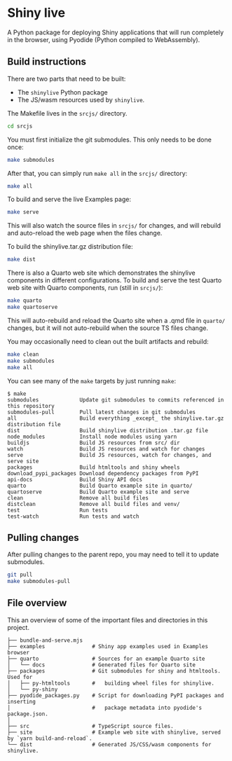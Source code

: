 Shiny live
==========

A Python package for deploying Shiny applications that will run completely in the browser, using Pyodide (Python compiled to WebAssembly).

## Build instructions

There are two parts that need to be built:

* The `shinylive` Python package
* The JS/wasm resources used by `shinylive`.

The Makefile lives in the `srcjs/` directory.

```bash
cd srcjs
```

You must first initialize the git submodules. This only needs to be done once:

```bash
make submodules
```

After that, you can simply run `make all` in the `srcjs/` directory:

```bash
make all
```

To build and serve the live Examples page:

```bash
make serve
```

This will also watch the source files in `srcjs/` for changes, and will rebuild and auto-reload the web page when the files change.

To build the shinylive.tar.gz distribution file:

```bash
make dist
```


There is also a Quarto web site which demonstrates the shinylive components in different configurations. To build and serve the test Quarto web site with Quarto components, run (still in `srcjs/`):

```bash
make quarto
make quartoserve
```

This will auto-rebuild and reload the Quarto site when a .qmd file in `quarto/` changes, but it will not auto-rebuild when the source TS files change.


You may occasionally need to clean out the built artifacts and rebuild:

```sh
make clean
make submodules
make all
```


You can see many of the `make` targets by just running `make`:

```
$ make
submodules             Update git submodules to commits referenced in this repository
submodules-pull        Pull latest changes in git submodules
all                    Build everything _except_ the shinylive.tar.gz distribution file
dist                   Build shinylive distribution .tar.gz file
node_modules           Install node modules using yarn
buildjs                Build JS resources from src/ dir
watch                  Build JS resources and watch for changes
serve                  Build JS resources, watch for changes, and serve site
packages               Build htmltools and shiny wheels
download_pypi_packages Download dependency packages from PyPI
api-docs               Build Shiny API docs
quarto                 Build Quarto example site in quarto/
quartoserve            Build Quarto example site and serve
clean                  Remove all build files
distclean              Remove all build files and venv/
test                   Run tests
test-watch             Run tests and watch
```


## Pulling changes

After pulling changes to the parent repo, you may need to tell it to update submodules.

```bash
git pull
make submodules-pull
```


## File overview

This an overview of some of the important files and directories in this project.

```
├── bundle-and-serve.mjs
├── examples               # Shiny app examples used in Examples browser
├── quarto                 # Sources for an example Quarto site
│   └── docs               # Generated files for Quarto site
├── packages               # Git submodules for shiny and htmltools. Used for
│   ├── py-htmltools       #   building wheel files for shinylive.
│   └── py-shiny
├── pyodide_packages.py    # Script for downloading PyPI packages and inserting
│                          #   package metadata into pyodide's package.json.
│
├── src                    # TypeScript source files.
├── site                   # Example web site with shinylive, served by `yarn build-and-reload`.
└── dist                   # Generated JS/CSS/wasm components for shinylive.
```
